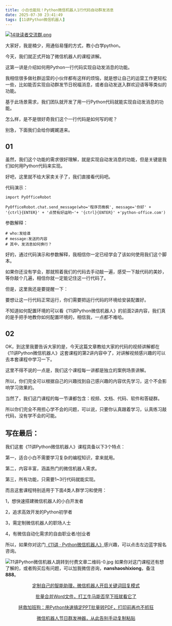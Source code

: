 ```yaml
---
title: 小白也能玩！Python微信机器人1行代码自动群发消息
date: 2025-07-30 23:41:49
tags: [11讲Python微信机器人]
---
```

[![14块读者交流群.png](https://raw.gitcode.com/user-images/assets/5027920/48edc8fa-6d2e-4eca-9e14-d71638eadb55/14块读者交流群.png '14块读者交流群.png')](https://mp.weixin.qq.com/s?__biz=MzUzNTc5NjA4NQ==&mid=2247502200&idx=1&sn=7e543675545ac6622123af6009fdebce&scene=21#wechat_redirect)

大家好，我是楠少，用通俗易懂的方式，教小白学python。

今天，我们就正式开始了微信机器人的课程讲解。

这第一讲是介绍如何用Python一行代码实现自动发消息的功能。

我相信很多做社群运营的小伙伴都有这样的烦恼，就是想让自己的运营工作更轻松一些，比如能否实现自动群发节日祝福消息，或者自动发送入群欢迎语等等类似的功能。

基于此场景需求，我们团队就开发了用一行Python代码就能实现自动发消息的功能。

怎么样，是不是很好奇我们这个一行代码是如何写的呢？


别急，下面我们会给你娓娓道来。

## 01

虽然，我们这个功能的需求很好理解，就是实现自动发消息的功能，但是关键是我们如何用Python代码来实现。

好吧，这里就不给大家卖关子了，我们直接看代码吧。

代码演示：
```
import PyOfficeRobot

PyOfficeRobot.chat.send_message(who='程序员晚枫', message='你好' + '{ctrl}{ENTER}' + '点赞有好运哟~'+ '{ctrl}{ENTER}' +'python-office.com')
```
参数解释：
```
# who:发给谁
# message:发送的内容
# 其中，发消息如何换行？
```
好的，通过代码演示和参数解释，我相信你一定已经学会了该如何使用我们这个脚本。

如果你还没有学会，那就照着我们的代码去手动敲一遍，感受一下敲代码的美妙，等你敲个几遍，相信你就一定能记住这一行代码了。

但是，这里我还是要提醒一下：

要想让这一行代码正常运行，你们需要把运行代码的环境给安装配置好。

不知道如何配置环境的可以看《11讲Python微信机器人》的前面2讲内容，我们真的是手把手地教你如何配置环境的，相信我，一点都不难哈。

## 02

OK，到这里我要告诉大家的是，今天这篇文章教给大家的代码的视频讲解都在《11讲Python微信机器人》这套课程的第2讲内容中了，对讲解视频感兴趣的可以去本套课程中学习一下。

这里不得不说的一点是，我们这个课程每一讲都是独立的案例场景讲解。

所以，你们完全可以根据自己的兴趣找到自己感兴趣的内容优先学习，这个不会影响学习效果的。

当然了，我们这门课程的每一节课都包含：视频、文档、代码、软件和答疑群。

所以你们完全不用担心学不会的问题，可以说，只要你认真跟着学习，认真练习敲代码，没有学不会的可能。

## 写在最后：

我们这套《11讲Python微信机器人》课程具备以下3个特点：

第一，适合小白不需要学习复杂的编程知识，拿来就用。


第二，内容丰富，涵盖热门的微信机器人需求。

第三，所有功能，只需要1~3行代码就能实现。

而且这套课程特别适用于下面4类人群学习和使用：

1，想快速搭建微信机器人的小白开发者

2，追求高效开发的Python初学者

3，需定制微信机器人的职场人士

4，有微信自动化需求的自由职业者/创业者

所以，如果你对这门[《11讲 · Python微信机器人》](https://mp.weixin.qq.com/merchant/mppaysubscribe?action=go_paid_article&article_url=https%3A%2F%2Fmp.weixin.qq.com%2Fs%2FanWSYXDdhT-PDpeVJwQ9ig&token=1040892063&lang=zh_CN)感兴趣，可以点击左边蓝字报名咨询。

![ 11讲Python微信机器人跳转到付费文章二维码-0.jpg](https://raw.gitcode.com/user-images/assets/5027920/1c93a0de-5eae-482f-b62e-6875eb845ff7/_11讲Python微信机器人跳转到付费文章二维码-0.jpg ' 11讲Python微信机器人跳转到付费文章二维码-0.jpg')
如果你对这门课程还有想了解的，或者购买后有问题，可以加我微信咨询，**nanshaoshixiong**，备注**888**。
<center>

[定制自己的智能助理，微信机器人开启关键词回复模式](https://mp.weixin.qq.com/s?__biz=MzUzNTc5NjA4NQ==&mid=2247502575&idx=3&sn=4df0a44628f70f954ba9de0348f96715&scene=21#wechat_redirect)

[批量合并Word文件，打工牛马能否早下班就看它了](https://mp.weixin.qq.com/s?__biz=MzUzNTc5NjA4NQ==&mid=2247502686&idx=3&sn=a892dcb2249cadfb86ee2ea0caa8f8e6&scene=21#wechat_redirect)

[拯救加班狗：用Python快速搞定PPT批量转PDF，打印前再也不抓狂](https://mp.weixin.qq.com/s?__biz=MzUzNTc5NjA4NQ==&mid=2247502687&idx=1&sn=d85f577a5305cb71d9252eeca1a327f2&scene=21#wechat_redirect)

[微信机器人节日群发神器，从此告别手动复制粘贴](https://mp.weixin.qq.com/s?__biz=MzUzNTc5NjA4NQ==&mid=2247502687&idx=4&sn=ad7b4bd0dc6926b1420a0fc69599ca42&scene=21#wechat_redirect)
<center>